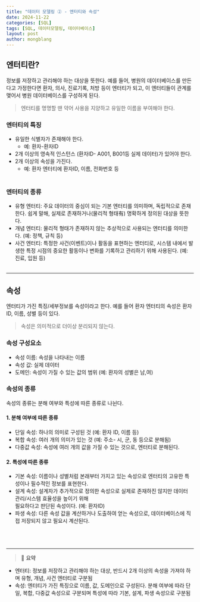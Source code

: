 ```yaml
---
title: "데이터 모델링 ② - 엔터티와 속성"
date: 2024-11-22 
categories: [SQL]
tags: [SQL, 데이터모델링, 데이터베이스]
layout: post
author: mongblang
---
```


## **엔터티란?**  
정보를 저장하고 관리해야 하는 대상을 뜻한다. 예를 들어, 병원의 데이터베이스를 만든다고 가정한다면 환자, 의사, 진료기록, 처방 등이 엔터티가 되고, 이 엔터티들이 관계를 맺어서 병원 데이터베이스를 구성하게 된다. 
> 엔터티를 명명할 땐 약어 사용을 지양하고 유일한 이름을 부여해야 한다.  
  

### **엔터티의 특징**  
- 유일한 식별자가 존재해야 한다. 
    - 예: 환자-환자ID  
- 2개 이상의 영속적 인스턴스 (환자ID- A001, B001등 실제 데이터)가 있어야 한다.  
- 2개 이상의 속성을 가진다.  
    - 예: 환자 엔터티에 환자ID, 이름, 전화번호 등  
&nbsp;  

### **엔터티의 종류**  
- 유형 엔터티: 주요 데이터의 중심이 되는 기본 엔터티를 의미하며, 독립적으로 존재한다. 쉽게 말해, 실제로 존재하거나(물리적 형태有) 명확하게 정의된 대상을 뜻한다.  
- 개념 엔터티: 물리적 형태가 존재하지 않는 추상적으로 사용되는 엔터티를 의미한다. (예: 정책, 규칙 등)  
- 사건 엔터티: 특정한 사건(이벤트)이나 활동을 표현하는 엔터티로, 시스템 내에서 발생한 특정 시점의 중요한 활동이나 변화를 기록하고 관리하기 위해 사용된다. (예: 진료, 입원 등)  
&nbsp;  

---

## **속성**
엔터티가 가진 특징/세부정보를 속성이라고 한다. 예를 들어 환자 엔터티의 속성은 환자ID, 이름, 성별 등이 있다. 
> 속성은 의미적으로 더이상 분리되지 않는다.  

### **속성 구성요소**
- 속성 이름: 속성을 나타내는 이름  
- 속성 값: 실제 데이터  
- 도메인: 속성이 가질 수 있는 값의 범위 (예: 환자의 성별은 남,여)  

### **속성의 종류**  
속성의 종류는 분해 여부와 특성에 따른 종류로 나뉜다.  

#### **1. 분해 여부에 따른 종류**  
- 단일 속성: 하나의 의미로 구성된 것 (예: 환자 ID, 이름 등)  
- 복합 속성: 여러 개의 의미가 있는 것 (예: 주소- 시, 군, 동 등으로 분해됨)  
- 다중값 속성: 속성에 여러 개의 값을 가질 수 있는 것으로, 엔터티로 분해된다.  

#### **2. 특성에 따른 종류**  
- 기본 속성: 이름이나 성별처럼 본래부터 가지고 있는 속성으로 엔터티의 고유한 특성이나 필수적인 정보를 표현한다.  
- 설계 속성: 설계자가 추가적으로 정의한 속성으로 실제로 존재하진 않지만 데이터 관리/시스템 효율성을 높이기 위해   
필요하다고 판단된 속성이다. (예: 환자ID)  
- 파생 속성: 다른 속성 값을 계산하거나 도출하여 얻는 속성으로, 데이터베이스에 직접 저장되지 않고 필요시 계산된다.  
&nbsp;  
&nbsp;  
&nbsp;  

---

>📝  **요약**
- 엔터티: 정보를 저장하고 관리해야 하는 대상, 반드시 2개 이상의 속성을 가져야 하며 유형, 개념, 사건 엔터티로 구분됨
- 속성: 엔터티가 가진 특징으로 이름, 값, 도메인으로 구성된다. 분해 여부에 따라 단일, 복합, 다중값 속성으로 구분되며 특성에 따라 기본, 설계, 파생 속성으로 구분됨 